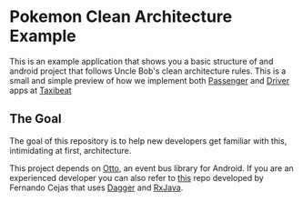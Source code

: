 # Pokemon Clean Architecture Example
This is an example application that shows you a basic structure of and android project that follows Uncle Bob's clean architecture rules. This is a small and simple preview of how we implement both [Passenger](https://play.google.com/store/apps/details?id=gr.androiddev.taxibeat) and [Driver](https://play.google.com/store/apps/details?id=gr.androiddev.taxi) apps at [Taxibeat](https://taxibeat.com/)

## The Goal
The goal of this repository is to help new developers get familiar with this, intimidating at first, architecture.

This project depends on [Otto](http://square.github.io/otto/), an event bus library for Android. If you are an experienced developer you can also refer to [this](https://github.com/android10/Android-CleanArchitecture) repo developed by Fernando Cejas that uses [Dagger](http://square.github.io/dagger/) and [RxJava](https://github.com/ReactiveX/RxJava).
